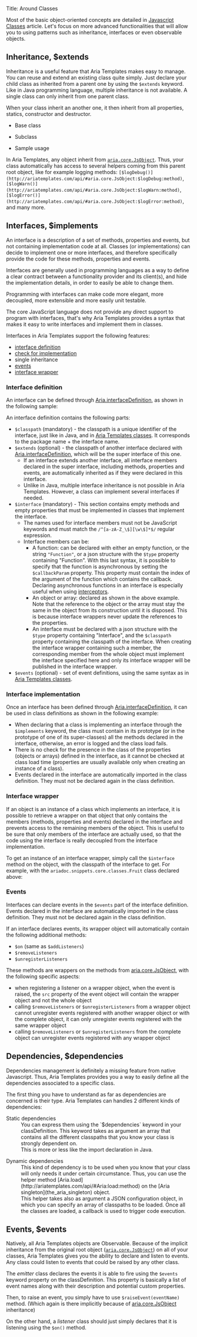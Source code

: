 Title: Around Classes


Most of the basic object-oriented concepts are detailed in [Javascript Classes](javascript_classes) article. Let's focus on more advanced functionalities that will allow you to using patterns such as inheritance, interfaces or even observable objects.


## Inheritance, $extends

Inheritance is a useful feature that Aria Templates makes easy to manage. You can reuse and extend an existing class quite simply.
Just declare your child class as inherited from a parent one by using the `$extends` keyword. Like in Java programming language, multiple inheritance is not available. A single class can only inherit from one parent class.

When your class inherit an another one, it then inherit from all properties, statics, constructor and destructor.

* Base class
<script src='http://snippets.ariatemplates.com/snippets/github.com/ariatemplates/documentation-code/snippets/core/classes/Device.js?lang=javascript&outdent=true'></script>

* Subclass
<script src='http://snippets.ariatemplates.com/snippets/github.com/ariatemplates/documentation-code/snippets/core/classes/Disk.js?lang=javascript&outdent=true'></script>

* Sample usage
<script src='http://snippets.ariatemplates.com/snippets/github.com/ariatemplates/documentation-code/snippets/core/classes/DevicesMain.js?tag=execute&lang=javascript&outdent=true'></script>


In Aria Templates, any object inherit from <code>[aria.core.JsObject](http://ariatemplates.com/api/#aria.core.JsObject)</code>. Thus, your class automatically has access to several helpers coming from this parent root object, like for example logging methods: <code>[$logDebug()](http://ariatemplates.com/api/#aria.core.JsObject:$logDebug:method)</code>, <code>[$logWarn()](http://ariatemplates.com/api/#aria.core.JsObject:$logWarn:method)</code>, <code>[$logError()](http://ariatemplates.com/api/#aria.core.JsObject:$logError:method)</code>, and many more.


## Interfaces, $implements

An interface is a description of a set of methods, properties and events, but not containing implementation code at all.
Classes (or implementations) can decide to implement one or more interfaces, and therefore specifically provide the code for these methods, properties and events.

Interfaces are generally used in programming languages as a way to define a clear contract between a functionality provider and its client(s), and hide the implementation details, in order to easily be able to change them.

Programming with interfaces can make code more elegant, more decoupled, more extensible and more easily unit testable.

The core JavaScript language does not provide any direct support to program with interfaces, that's why Aria Templates provides a syntax that makes it easy to write interfaces and implement them in classes.

Interfaces in Aria Templates support the following features:

* [interface definition](#interface-definition)
* [check for implementation](#interface-implementation)
* single inheritance
* [events](#events)
* [interface wrapper](#interface-wrapper)


### Interface definition

An interface can be defined through [Aria.interfaceDefinition](http://ariatemplates.com/api/#Aria:interfaceDefinition:method), as shown in the following sample:

<script src='http://snippets.ariatemplates.com/snippets/github.com/ariatemplates/documentation-code/snippets/core/classes/IColorfulObject.js?lang=javascript&outdent=true'></script>

An interface definition contains the following parts:

* `$classpath` (mandatory) - the classpath is a unique identifier of the interface, just like in Java, and in [Aria Templates classes](javascript_classes). It corresponds to the package name + the interface name.
* `$extends` (optional) - the classpath of another interface declared with [Aria.interfaceDefinition](http://ariatemplates.com/api/#Aria:interfaceDefinition:method), which will be the super interface of this one.
	* If an interface extends another interface, all interface members declared in the super interface, including methods, properties and events, are automatically inherited as if they were declared in this interface.
	* Unlike in Java, multiple interface inheritance is not possible in Aria Templates. However, a class can implement several interfaces if needed.
* `$interface` (mandatory) - This section contains empty methods and empty properties that must be implemented in classes that implement the interface.
	* The names used for interface members must not be JavaScript keywords and must match the `/^[a-zA-Z_\$][\w\$]*$/` regular expression.
	* Interface members can be:
		* A function: can be declared with either an empty function, or the string `"Function"`, or  a json structure with the `$type` property containing "Function". With this last syntax, it is possible to specify that the function is asynchronous by setting the `$callbackParam` property. This property must contain the index of the argument of the function which contains the callback. Declaring asynchronous functions in an interface is especially useful when using [interceptors](interceptors).
		* An object or array: declared as shown in the above example. Note that the reference to the object or the array must stay the same in the object from its construction until it is disposed. This is because interface wrappers never update the references to the properties.
		* An interface  must be declared with a json structure with the `$type` property containing "Interface", and the `$classpath` property containing the classpath of the interface. When creating the interface wrapper containing such a member, the corresponding member from the whole object must implement the interface specified here and only its interface wrapper will be published in the interface wrapper.
* `$events` (optional) - set of event definitions, using the same syntax as in [Aria Templates classes](javascript_classes#events).


### Interface implementation

Once an interface has been defined through [Aria.interfaceDefinition](http://ariatemplates.com/api/#Aria:interfaceDefinition:method), it can be used in class definitions as shown in the following example:

<script src='http://snippets.ariatemplates.com/snippets/github.com/ariatemplates/documentation-code/snippets/core/classes/Fruit.js?lang=javascript&outdent=true'></script>


* When declaring that a class is implementing an interface through the `$implements` keyword, the class must contain in its prototype (or in the prototype of one of its super-classes) all the methods declared in the interface, otherwise, an error is logged and the class load fails.
* There is no check for the presence in the class of the properties (objects or arrays) defined in the interface, as it cannot be checked at class load time (properties are usually available only when creating an instance of a class).
* Events declared in the interface are automatically imported in the class definition. They must not be declared again in the class definition.

### Interface wrapper

If an object is an instance of a class which implements an interface, it is possible to retrieve a wrapper on that object that only contains the members (methods, properties and events) declared in the interface and prevents access to the remaining members of the object. This is useful to be sure that only members of the interface are actually used, so that the code using the interface is really decoupled from the interface implementation.

To get an instance of an interface wrapper, simply call the `$interface` method on the object, with the classpath of the interface to get. For example, with the `ariadoc.snippets.core.classes.Fruit` class declared above:


<script src='http://snippets.ariatemplates.com/snippets/github.com/ariatemplates/documentation-code/snippets/core/classes/Wrapping.js?tag=execute&lang=javascript&outdent=true'></script>

### Events

Interfaces can declare events in the `$events` part of the interface definition. Events declared in the interface are automatically imported in the class definition. They must not be declared again in the class definition.

If an interface declares events, its wrapper object will automatically contain the following additional methods:


* `$on` (same as `$addListeners`)
* `$removeListeners`
* `$unregisterListeners`

These methods are wrappers on the methods from [aria.core.JsObject](http://ariatemplates.com/api/#aria.core.JsObject), with the following specific aspects:


* when registering a listener on a wrapper object, when the event is raised, the `src` property of the event object will contain the wrapper object and not the whole object
* calling `$removeListeners` or `$unregisterListeners` from a wrapper object cannot unregister events registered with another wrapper object or with the complete object, it can only unregister events registered with the same wrapper object
* calling `$removeListeners` or `$unregisterListeners` from the complete object can unregister events registered with any wrapper object

## Dependencies, $dependencies

Dependencies management is definitely a missing feature from native Javascript. Thus, Aria Templates provides you a way to easily define all the dependencies associated to a specific class.

The first thing you have to understand as far as dependencies are concerned is their type. Aria Templates can handles 2 different kinds of dependencies:


<dl>
<dt>Static dependencies</dt>
<dd>You can express them using the `$dependencies` keyword in your classDefinition. This keyword takes as argument an array that contains all the different classpaths that you know your class is strongly dependent on.</dd>
<dd>This is more or less like the import declaration in Java.</dd>
<dd><script src='http://snippets.ariatemplates.com/snippets/github.com/ariatemplates/documentation-code/snippets/core/classes/StaticDeps.js?lang=javascript'></script></dd>
</dl>

<dl>
<dt>Dynamic dependencies</dt>
<dd>This kind of dependency is to be used when you know that your class will only needs it under certain circumstance. Thus, you can use the helper method [Aria.load](http://ariatemplates.com/api/#Aria:load:method) on the [Aria singleton](the_aria_singleton) object.</dd>
<dd>This helper takes also as argument a JSON configuration object, in which you can specify an array of classpaths to be loaded. Once all the classes are loaded, a callback is used to trigger code execution.</dd>
<dd><script src='http://snippets.ariatemplates.com/snippets/github.com/ariatemplates/documentation-code/snippets/core/classes/DynamicDeps.js?lang=javascript&outdent=true'></script></dd>
</dl>


## Events, $events

Natively, all Aria Templates objects are Observable. Because of the implicit inheritance from the original root object (<code>[aria.core.JsObject](http://ariatemplates.com/api/#aria.core.JsObject)</code>) on all of your classes, Aria Templates  gives you the ability to declare and listen to events. Any class could listen to events that could be raised by any other class.

The _emitter_ class declares the events it is able to fire using the `$events` keyword property on the classDefinition. This property is basically a list of event names along with their description and potential custom properties.

Then, to raise an event, you simply have to use `$raiseEvent(eventName)` method. (Which again is there implicitly because of [aria.core.JsObject](http://ariatemplates.com/api/#aria.core.JsObject) inheritance)

<script src='http://snippets.ariatemplates.com/snippets/github.com/ariatemplates/documentation-code/snippets/core/classes/MainClass.js?lang=javascript&outdent=true'></script>

On the other hand, a _listener_ class should just simply declares that it is listening using the `$on()` method.

<script src='http://snippets.ariatemplates.com/snippets/github.com/ariatemplates/documentation-code/snippets/core/classes/CustomLogger.js?lang=javascript&outdent=true'></script>

